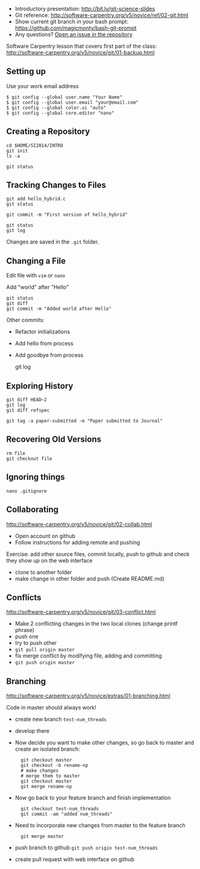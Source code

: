 * Introductory presentation: http://bit.ly/git-science-slides
* Git reference: http://software-carpentry.org/v5/novice/ref/02-git.html
* Show current git branch in your bash prompt: https://github.com/magicmonty/bash-git-prompt
* Any questions? [Open an issue in the repository](https://github.com/zonca/beginners-lessons/issues/new)

Software Carpentry lesson that covers first part of the class:
http://software-carpentry.org/v5/novice/git/01-backup.html

## Setting up

Use your work email address

    $ git config --global user.name "Your Name"
    $ git config --global user.email "your@email.com"
    $ git config --global color.ui "auto"
    $ git config --global core.editor "nano"
    
## Creating a Repository

    cd $HOME/SI2014/INTRO
    git init
    ls -a
    
    git status

## Tracking Changes to Files

    git add hello_hybrid.c
    git status
    
    git commit -m "First version of hello_hybrid"
    
    git status
    git log

Changes are saved in the `.git` folder.

## Changing a File

Edit file with `vim` or `nano`

Add "world" after "Hello"

    git status
    git diff
    git commit -m "Added world after Hello"

Other commits: 

* Refactor initializations
* Add hello from process
* Add goodbye from process


	git log
    
## Exploring History

    git diff HEAD~2
    git log 
    git diff refspec
    
    git tag -a paper-submitted -m "Paper submitted to Journal"

## Recovering Old Versions

    rm file
    git checkout file
    
## Ignoring things

    nano .gitignore
    
## Collaborating

http://software-carpentry.org/v5/novice/git/02-collab.html

* Open account on github
* Follow instructions for adding remote and pushing

Exercise: add other source files, commit locally, push to github and check they
show up on the web interface

* clone to another folder
* make change in other folder and push (Create README.md)

## Conflicts

http://software-carpentry.org/v5/novice/git/03-conflict.html

* Make 2 conflicting changes in the two local clones (change printf phrase)
* push one
* try to push other
* `git pull origin master`
* fix merge conflict by modifying file, adding and committing
* `git push origin master`

## Branching
http://software-carpentry.org/v5/novice/extras/01-branching.html

Code in master should always work!

* create new branch `test-num_threads`
* develop there
* Now decide you want to make other changes, so go back to master and create an isolated branch:

        git checkout master
        git checkout -b rename-np
        # make changes
        # merge them to master
        git checkout master
        git merge rename-np
        
* Now go back to your feature branch and finish implementation

        git checkout test-num_threads
        git commit -am "added num_threads"

* Need to incorporate new changes from master to the feature branch

        git merge master
        
* push branch to github `git push origin test-num_threads`
* create pull request with web interface on github
